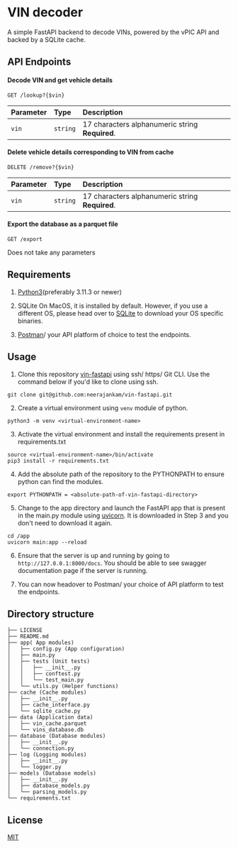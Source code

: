 
# VIN decoder
A simple FastAPI backend to decode VINs, powered by the vPIC API and backed by a SQLite cache.


## API Endpoints

#### Decode VIN and get vehicle details

```http
GET /lookup?{$vin}
```

| Parameter | Type     | Description                |
| :-------- | :------- | :------------------------- |
| `vin` | `string` | 17 characters alphanumeric string **Required**.|

#### Delete vehicle details corresponding to VIN from cache

```http
DELETE /remove?{$vin}
```

| Parameter | Type     | Description                       |
| :-------- | :------- | :-------------------------------- |
| `vin`      | `string` | 17 characters alphanumeric string **Required**.|

#### Export the database as a parquet file

```http
GET /export
```
Does not take any parameters


## Requirements

1) [Python3](https://www.python.org/downloads/)(preferably 3.11.3 or newer)

2) SQLite
On MacOS, it is installed by default. However, if you use a different OS, please head over to [SQLite](https://www.sqlite.org/download.html) to download your OS specific binaries.

3) [Postman](https://www.postman.com/downloads/)/ your API platform of choice to test the endpoints.




## Usage

1) Clone this repository [vin-fastapi](https://github.com/neerajankam/vin-fastapi.git) using ssh/ https/ Git CLI. Use the command below if you'd like to clone using ssh.
```
git clone git@github.com:neerajankam/vin-fastapi.git
```
2) Create a virtual environment using `venv` module of python.
```
python3 -m venv <virtual-environment-name>
```
3) Activate the virtual environment and install the requirements present in requirements.txt
```
source <virtual-environment-name>/bin/activate
pip3 install -r requirements.txt
```
4) Add the absolute path of the repository to the PYTHONPATH to ensure python can find the modules.
```
export PYTHONPATH = <absolute-path-of-vin-fastapi-directory>
```
5) Change to the app directory and launch the FastAPI app that is present in the main.py module using [uvicorn](https://www.uvicorn.org/). It is downloaded in Step 3 and you don't need to download it again.
```
cd /app
uvicorn main:app --reload
```
6) Ensure that the server is up and running by going to `http://127.0.0.1:8000/docs`. You should be able to see swagger documentation page if the server is running.

7) You can now headover to Postman/ your choice of API platform to test the endpoints.
## Directory structure

```
├── LICENSE
├── README.md
├── app( App modules)
│   ├── config.py (App configuration)
│   ├── main.py
│   ├── tests (Unit tests)
│   │   ├── __init__.py
│   │   ├── conftest.py
│   │   └── test_main.py
│   └── utils.py (Helper functions)
├── cache (Cache modules)
│   ├── __init__.py
│   ├── cache_interface.py
│   └── sqlite_cache.py
├── data (Application data)
│   ├── vin_cache.parquet
│   └── vins_database.db
├── database (Database modules)
│   ├── __init__.py
│   └── connection.py
├── log (Logging modules)
│   ├── __init__.py
│   └── logger.py
├── models (Database models)
│   ├── __init__.py
│   ├── database_models.py
│   └── parsing_models.py
└── requirements.txt
```
## License

[MIT](https://choosealicense.com/licenses/mit/)


